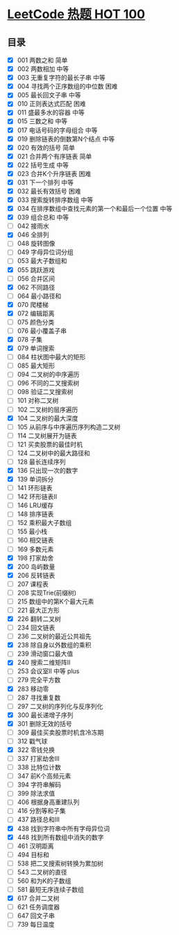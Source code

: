 # [LeetCode 热题 HOT 100](https://leetcode-cn.com/problem-list/2cktkvj/)

## 目录

- [x] 001 两数之和 简单
- [x] 002 两数相加 中等
- [x] 003 无重复字符的最长子串 中等
- [x] 004 寻找两个正序数组的中位数 困难
- [x] 005 最长回文子串 中等
- [x] 010 正则表达式匹配 困难
- [x] 011 盛最多水的容器 中等
- [x] 015 三数之和 中等
- [x] 017 电话号码的字母组合 中等
- [x] 019 删除链表的倒数第N个结点 中等
- [x] 020 有效的括号 简单
- [x] 021 合并两个有序链表 简单
- [x] 022 括号生成 中等
- [x] 023 合并K个升序链表 困难
- [x] 031 下一个排列 中等
- [x] 032 最长有效括号 困难
- [x] 033 搜索旋转排序数组 中等
- [x] 034 在排序数组中查找元素的第一个和最后一个位置 中等
- [x] 039 组合总和 中等
- [ ] 042 接雨水
- [x] 046 全排列
- [ ] 048 旋转图像
- [ ] 049 字母异位词分组
- [ ] 053 最大子数组和
- [x] 055 跳跃游戏
- [ ] 056 合并区间
- [x] 062 不同路径
- [ ] 064 最小路径和
- [x] 070 爬楼梯
- [x] 072 编辑距离
- [ ] 075 颜色分类
- [ ] 076 最小覆盖子串
- [x] 078 子集
- [x] 079 单词搜索
- [ ] 084 柱状图中最大的矩形
- [ ] 085 最大矩形
- [ ] 094 二叉树的中序遍历
- [ ] 096 不同的二叉搜索树
- [ ] 098 验证二叉搜索树
- [ ] 101 对称二叉树
- [ ] 102 二叉树的层序遍历
- [x] 104 二叉树的最大深度
- [ ] 105 从前序与中序遍历序列构造二叉树
- [ ] 114 二叉树展开为链表
- [ ] 121 买卖股票的最佳时机
- [ ] 124 二叉树中的最大路径和
- [ ] 128 最长连续序列
- [x] 136 只出现一次的数字
- [x] 139 单词拆分
- [ ] 141 环形链表
- [ ] 142 环形链表II
- [ ] 146 LRU缓存
- [ ] 148 排序链表
- [ ] 152 乘积最大子数组
- [ ] 155 最小栈
- [ ] 160 相交链表
- [ ] 169 多数元素
- [x] 198 打家劫舍
- [x] 200 岛屿数量
- [x] 206 反转链表
- [ ] 207 课程表
- [ ] 208 实现Trie(前缀树)
- [ ] 215 数组中的第K个最大元素
- [ ] 221 最大正方形
- [x] 226 翻转二叉树
- [ ] 234 回文链表
- [ ] 236 二叉树的最近公共祖先
- [x] 238 除自身以外数组的乘积
- [ ] 239 滑动窗口最大值
- [x] 240 搜索二维矩阵II
- [ ] 253 会议室II 中等 plus
- [ ] 279 完全平方数
- [x] 283 移动零
- [ ] 287 寻找重复数
- [ ] 297 二叉树的序列化与反序列化
- [x] 300 最长递增子序列
- [x] 301 删除无效的括号
- [ ] 309 最佳买卖股票时机含冷冻期
- [ ] 312 戳气球
- [x] 322 零钱兑换
- [ ] 337 打家劫舍III
- [ ] 338 比特位计数
- [ ] 347 前K个高频元素
- [ ] 394 字符串解码
- [ ] 399 除法求值
- [ ] 406 根据身高重建队列
- [ ] 416 分割等和子集
- [ ] 437 路径总和III
- [x] 438 找到字符串中所有字母异位词
- [x] 448 找到所有数组中消失的数字
- [ ] 461 汉明距离
- [ ] 494 目标和
- [ ] 538 把二叉搜索树转换为累加树
- [ ] 543 二叉树的直径
- [ ] 560 和为K的子数组
- [ ] 581 最短无序连续子数组
- [x] 617 合并二叉树
- [ ] 621 任务调度器
- [ ] 647 回文子串
- [ ] 739 每日温度
